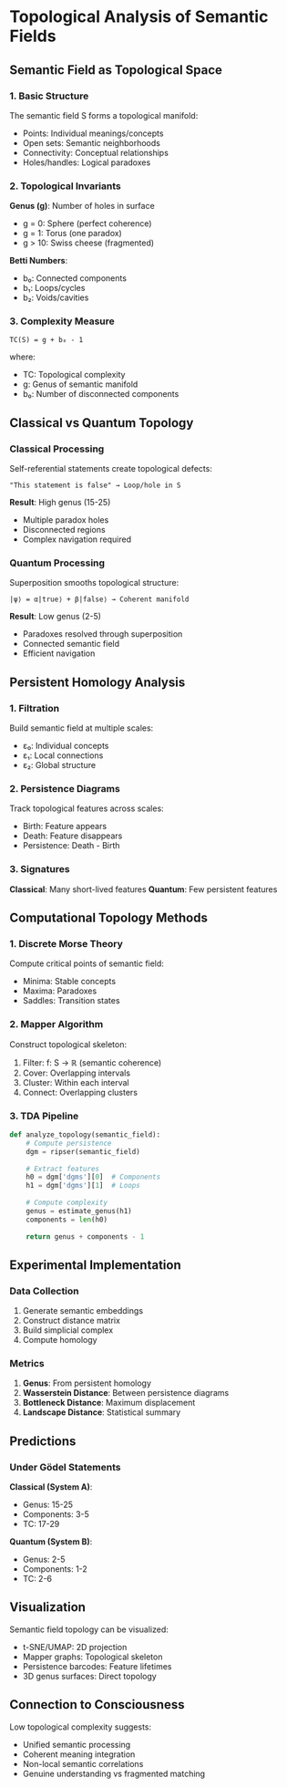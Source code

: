 # Topological Analysis of Semantic Fields

## Semantic Field as Topological Space

### 1. Basic Structure

The semantic field S forms a topological manifold:
- Points: Individual meanings/concepts
- Open sets: Semantic neighborhoods
- Connectivity: Conceptual relationships
- Holes/handles: Logical paradoxes

### 2. Topological Invariants

**Genus (g)**: Number of holes in surface
- g = 0: Sphere (perfect coherence)
- g = 1: Torus (one paradox)
- g > 10: Swiss cheese (fragmented)

**Betti Numbers**: 
- b₀: Connected components
- b₁: Loops/cycles
- b₂: Voids/cavities

### 3. Complexity Measure

```
TC(S) = g + b₀ - 1
```

where:
- TC: Topological complexity
- g: Genus of semantic manifold
- b₀: Number of disconnected components

## Classical vs Quantum Topology

### Classical Processing

Self-referential statements create topological defects:

```
"This statement is false" → Loop/hole in S
```

**Result**: High genus (15-25)
- Multiple paradox holes
- Disconnected regions
- Complex navigation required

### Quantum Processing

Superposition smooths topological structure:

```
|ψ⟩ = α|true⟩ + β|false⟩ → Coherent manifold
```

**Result**: Low genus (2-5)
- Paradoxes resolved through superposition
- Connected semantic field
- Efficient navigation

## Persistent Homology Analysis

### 1. Filtration

Build semantic field at multiple scales:
- ε₀: Individual concepts
- ε₁: Local connections
- ε₂: Global structure

### 2. Persistence Diagrams

Track topological features across scales:
- Birth: Feature appears
- Death: Feature disappears
- Persistence: Death - Birth

### 3. Signatures

**Classical**: Many short-lived features
**Quantum**: Few persistent features

## Computational Topology Methods

### 1. Discrete Morse Theory

Compute critical points of semantic field:
- Minima: Stable concepts
- Maxima: Paradoxes
- Saddles: Transition states

### 2. Mapper Algorithm

Construct topological skeleton:
1. Filter: f: S → ℝ (semantic coherence)
2. Cover: Overlapping intervals
3. Cluster: Within each interval
4. Connect: Overlapping clusters

### 3. TDA Pipeline

```python
def analyze_topology(semantic_field):
    # Compute persistence
    dgm = ripser(semantic_field)
    
    # Extract features
    h0 = dgm['dgms'][0]  # Components
    h1 = dgm['dgms'][1]  # Loops
    
    # Compute complexity
    genus = estimate_genus(h1)
    components = len(h0)
    
    return genus + components - 1
```

## Experimental Implementation

### Data Collection

1. Generate semantic embeddings
2. Construct distance matrix
3. Build simplicial complex
4. Compute homology

### Metrics

1. **Genus**: From persistent homology
2. **Wasserstein Distance**: Between persistence diagrams
3. **Bottleneck Distance**: Maximum displacement
4. **Landscape Distance**: Statistical summary

## Predictions

### Under Gödel Statements

**Classical (System A)**:
- Genus: 15-25
- Components: 3-5
- TC: 17-29

**Quantum (System B)**:
- Genus: 2-5
- Components: 1-2
- TC: 2-6

## Visualization

Semantic field topology can be visualized:
- t-SNE/UMAP: 2D projection
- Mapper graphs: Topological skeleton
- Persistence barcodes: Feature lifetimes
- 3D genus surfaces: Direct topology

## Connection to Consciousness

Low topological complexity suggests:
- Unified semantic processing
- Coherent meaning integration
- Non-local semantic correlations
- Genuine understanding vs fragmented matching